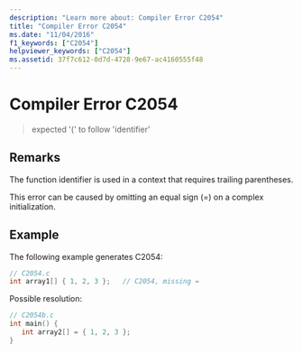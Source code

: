 ```yaml
---
description: "Learn more about: Compiler Error C2054"
title: "Compiler Error C2054"
ms.date: "11/04/2016"
f1_keywords: ["C2054"]
helpviewer_keywords: ["C2054"]
ms.assetid: 37f7c612-0d7d-4728-9e67-ac4160555f48
---
```

# Compiler Error C2054

> expected '(' to follow 'identifier'

## Remarks

The function identifier is used in a context that requires trailing parentheses.

This error can be caused by omitting an equal sign (=) on a complex initialization.

## Example

The following example generates C2054:

```c
// C2054.c
int array1[] { 1, 2, 3 };   // C2054, missing =
```

Possible resolution:

```c
// C2054b.c
int main() {
   int array2[] = { 1, 2, 3 };
}
```
